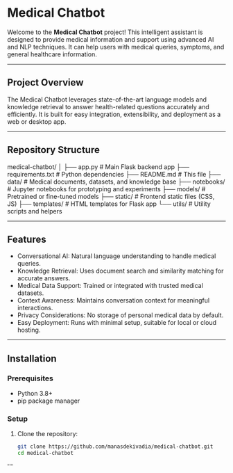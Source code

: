 # Medical Chatbot

Welcome to the **Medical Chatbot** project! This intelligent assistant is designed to provide medical information and support using advanced AI and NLP techniques. It can help users with medical queries, symptoms, and general healthcare information.

---

## Project Overview

The Medical Chatbot leverages state-of-the-art language models and knowledge retrieval to answer health-related questions accurately and efficiently. It is built for easy integration, extensibility, and deployment as a web or desktop app.

---

## Repository Structure

medical-chatbot/
│
├── app.py # Main Flask backend app
├── requirements.txt # Python dependencies
├── README.md # This file
├── data/ # Medical documents, datasets, and knowledge base
├── notebooks/ # Jupyter notebooks for prototyping and experiments
├── models/ # Pretrained or fine-tuned models
├── static/ # Frontend static files (CSS, JS)
├── templates/ # HTML templates for Flask app
└── utils/ # Utility scripts and helpers



---

## Features

- Conversational AI: Natural language understanding to handle medical queries.
- Knowledge Retrieval: Uses document search and similarity matching for accurate answers.
- Medical Data Support: Trained or integrated with trusted medical datasets.
- Context Awareness: Maintains conversation context for meaningful interactions.
- Privacy Considerations: No storage of personal medical data by default.
- Easy Deployment: Runs with minimal setup, suitable for local or cloud hosting.

---

## Installation

### Prerequisites

- Python 3.8+
- pip package manager

### Setup

1. Clone the repository:

   ```bash
   git clone https://github.com/manasdekivadia/medical-chatbot.git
   cd medical-chatbot
'''
